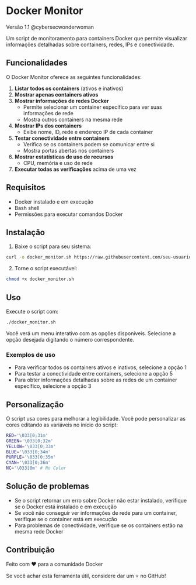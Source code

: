 # Docker Monitor

 Versão 1.1 @cybersecwonderwoman

Um script de monitoramento para containers Docker que permite visualizar informações detalhadas sobre containers, redes, IPs e conectividade.

## Funcionalidades

O Docker Monitor oferece as seguintes funcionalidades:

1. **Listar todos os containers** (ativos e inativos)
2. **Mostrar apenas containers ativos**
3. **Mostrar informações de redes Docker**
   - Permite selecionar um container específico para ver suas informações de rede
   - Mostra outros containers na mesma rede
4. **Mostrar IPs dos containers**
   - Exibe nome, ID, rede e endereço IP de cada container
5. **Testar conectividade entre containers**
   - Verifica se os containers podem se comunicar entre si
   - Mostra portas abertas nos containers
6. **Mostrar estatísticas de uso de recursos**
   - CPU, memória e uso de rede
7. **Executar todas as verificações** acima de uma vez

## Requisitos

- Docker instalado e em execução
- Bash shell
- Permissões para executar comandos Docker

## Instalação

1. Baixe o script para seu sistema:
```bash
curl -o docker_monitor.sh https://raw.githubusercontent.com/seu-usuario/docker-monitor/main/docker_monitor.sh
```

2. Torne o script executável:
```bash
chmod +x docker_monitor.sh
```

## Uso

Execute o script com:

```bash
./docker_monitor.sh
```

Você verá um menu interativo com as opções disponíveis. Selecione a opção desejada digitando o número correspondente.

### Exemplos de uso

- Para verificar todos os containers ativos e inativos, selecione a opção 1
- Para testar a conectividade entre containers, selecione a opção 5
- Para obter informações detalhadas sobre as redes de um container específico, selecione a opção 3

## Personalização

O script usa cores para melhorar a legibilidade. Você pode personalizar as cores editando as variáveis no início do script:

```bash
RED='\033[0;31m'
GREEN='\033[0;32m'
YELLOW='\033[0;33m'
BLUE='\033[0;34m'
PURPLE='\033[0;35m'
CYAN='\033[0;36m'
NC='\033[0m' # No Color
```

## Solução de problemas

- Se o script retornar um erro sobre Docker não estar instalado, verifique se o Docker está instalado e em execução
- Se você não conseguir ver informações de rede para um container, verifique se o container está em execução
- Para problemas de conectividade, verifique se os containers estão na mesma rede Docker

## Contribuição

Feito com ❤️ para a comunidade Docker

Se você achar esta ferramenta útil, considere dar um ⭐ no GitHub!
